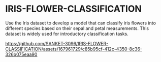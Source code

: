 # IRIS-FLOWER-CLASSIFICATION

Use the Iris dataset to develop a model that can classify iris
flowers into different species based on their sepal and petal
measurements. This dataset is widely used for introductory
classification tasks.

https://github.com/SANKET-3096/IRIS-FLOWER-CLASSIFICATION/assets/167961729/c85b95cf-412c-4350-8c36-326b075eaa90

